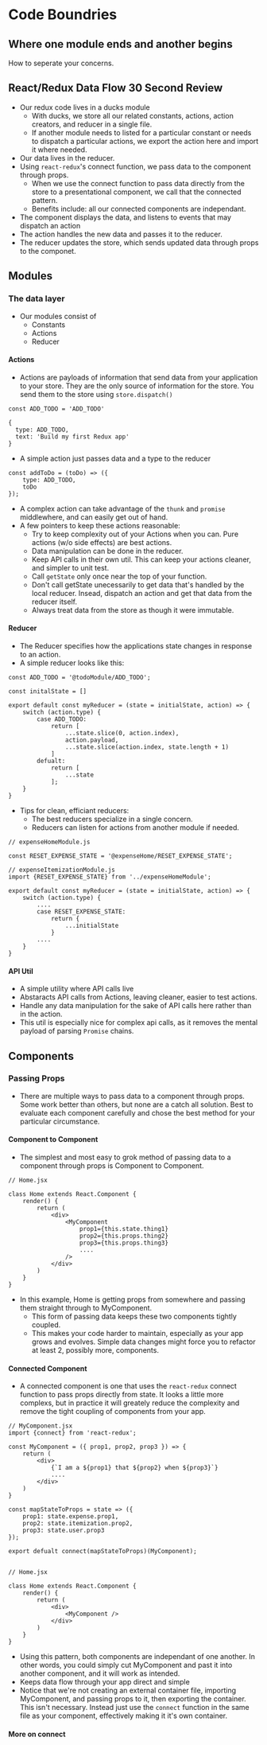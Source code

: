 # Code Boundries
## Where one module ends and another begins
How to seperate your concerns.

## React/Redux Data Flow 30 Second Review

- Our redux code lives in a ducks module
    + With ducks, we store all our related constants, actions, action creators, and reducer in a single file.
    + If another module needs to listed for a particular constant or needs to dispatch a particular actions, we export the action here and import it where needed.
- Our data lives in the reducer.
- Using `react-redux`'s connect function, we pass data to the component through props.
    + When we use the connect function to pass data directly from the store to a presentational component, we call that the connected pattern.
    + Benefits include: all our connected components are independant.
- The component displays the data, and listens to events that may dispatch an action
- The action handles the new data and passes it to the reducer.
- The reducer updates the store, which sends updated data through props to the componet.

## Modules
### The data layer

- Our modules consist of
    + Constants
    + Actions
    + Reducer

#### Actions

- Actions are payloads of information that send data from your application to your store. They are the only source of information for the store. You send them to the store using `store.dispatch()`

```
const ADD_TODO = 'ADD_TODO'

{
  type: ADD_TODO,
  text: 'Build my first Redux app'
}
```

- A simple action just passes data and a type to the reducer

```
const addToDo = (toDo) => ({
    type: ADD_TODO,
    toDo    
});
```

- A complex action can take advantage of the `thunk` and `promise` middlewhere, and can easily get out of hand.
- A few pointers to keep these actions reasonable:
    + Try to keep complexity out of your Actions when you can. Pure actions (w/o side effects) are best actions.
    + Data manipulation can be done in the reducer.
    + Keep API calls in their own util. This can keep your actions cleaner, and simpler to unit test.
    + Call `getState` only once near the top of your function.
    + Don't call getState unecessarily to get data that's handled by the local reducer. Insead, dispatch an action and get that data from the reducer itself.
    + Always treat data from the store as though it were immutable.    

#### Reducer

- The Reducer specifies how the applications state changes in response to an action.
- A simple reducer looks like this:

```
const ADD_TODO = '@todoModule/ADD_TODO';

const initalState = []

export default const myReducer = (state = initialState, action) => {
    switch (action.type) {
        case ADD_TODO:
            return [
                ...state.slice(0, action.index),
                action.payload,
                ...state.slice(action.index, state.length + 1)
            ]
        defualt:
            return [
                ...state
            ];
    }
}
```

- Tips for clean, efficiant reducers:
    - The best reducers specialize in a single concern.
    - Reducers can listen for actions from another module if needed.

```
// expenseHomeModule.js

const RESET_EXPENSE_STATE = '@expenseHome/RESET_EXPENSE_STATE';

// expenseItemizationModule.js
import {RESET_EXPENSE_STATE} from '../expenseHomeModule';

export default const myReducer = (state = initialState, action) => {
    switch (action.type) {
        ....
        case RESET_EXPENSE_STATE:
            return {
                ...initialState
            }
        ....
    }
}

```


#### API Util

- A simple utility where API calls live
- Abstaracts API calls from Actions, leaving cleaner, easier to test actions.
- Handle any data manipulation for the sake of API calls here rather than in the action.
- This util is especially nice for complex api calls, as it removes the mental payload of parsing `Promise` chains.

## Components

### Passing Props

- There are multiple ways to pass data to a component through props. Some work better than others, but none are a catch all solution. Best to evaluate each component carefully and chose the best method for your particular circumstance.

#### Component to Component

- The simplest and most easy to grok method of passing data to a component through props is Component to Component.

```
// Home.jsx

class Home extends React.Component {
    render() {
        return (
            <div>
                <MyComponent
                    prop1={this.state.thing1}
                    prop2={this.props.thing2}
                    prop3={this.props.thing3}
                    ....
                />
            </div>
        )
    }
}
```

- In this example, Home is getting props from somewhere and passing them straight through to MyComponent.
    + This form of passing data keeps these two components tightly coupled.
    + This makes your code harder to maintain, especially as your app grows and evolves. Simple data changes might force you to refactor at least 2, possibly more, components.

#### Connected Component

- A connected component is one that uses the `react-redux` connect function to pass props directly from state. It looks a little more complexs, but in practice it will greately reduce the complexity and remove the tight coupling of components from your app.

```
// MyComponent.jsx
import {connect} from 'react-redux';

const MyComponent = ({ prop1, prop2, prop3 }) => {
    return (
        <div>
            {`I am a ${prop1} that ${prop2} when ${prop3}`}
            ....
        </div>
    )
}

const mapStateToProps = state => ({
    prop1: state.expense.prop1,
    prop2: state.itemization.prop2,
    prop3: state.user.prop3    
});

export defualt connect(mapStateToProps)(MyComponent);


// Home.jsx

class Home extends React.Component {
    render() {
        return (
            <div>
                <MyComponent />
            </div>
        )
    }
}
```

- Using this pattern, both components are independant of one another. In other words, you could simply cut MyComponent and past it into another component, and it will work as intended.
- Keeps data flow through your app direct and simple
- Notice that we're not creating an external container file, importing MyComponent, and passing props to it, then exporting the container. This isn't necessary. Instead just use the `connect` function in the same file as your component, effectively making it it's own container.

#### More on connect



